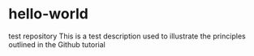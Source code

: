 # hello-world
test repository
This is a test description used to illustrate the principles outlined in the Github tutorial
